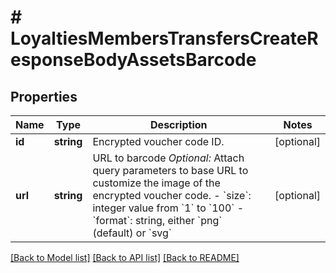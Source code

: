 # # LoyaltiesMembersTransfersCreateResponseBodyAssetsBarcode

## Properties

Name | Type | Description | Notes
------------ | ------------- | ------------- | -------------
**id** | **string** | Encrypted voucher code ID. | [optional]
**url** | **string** | URL to barcode    *Optional:* Attach query parameters to base URL to customize the image of the encrypted voucher code.    - &#x60;size&#x60;: integer value from &#x60;1&#x60; to &#x60;100&#x60;   - &#x60;format&#x60;: string, either &#x60;png&#x60; (default) or &#x60;svg&#x60; | [optional]

[[Back to Model list]](../../README.md#models) [[Back to API list]](../../README.md#endpoints) [[Back to README]](../../README.md)
